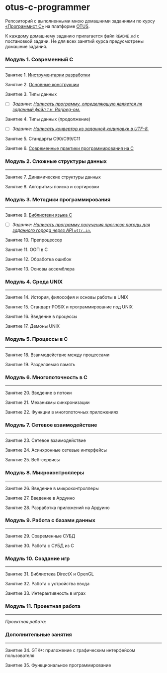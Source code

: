 # otus-c-programmer
Репозиторий с выполненными мною домашними заданиями по курсу [&laquo;Программист C&raquo;](https://otus.ru/lessons/dev_c/) на платформе [OTUS](https://otus.ru/).  

К каждому домашнему заданию прилагается файл `README.md` с постановкой задачи. Не для всех занятий курса предусмотрены домашние задания.


### Модуль 1. Современный C
---
Занятие 1. [Инструментарии разработки](https://github.com/che-a/otus-c-programmer/blob/master/tasks/01/README.md)  

Занятие 2. [Основные конструкции](https://github.com/che-a/otus-c-programmer/blob/master/tasks/02/README.md)

Занятие 3. Типы данных  
<!-- TODO-IST:START -->
* [ ] *Задание: [Написать программу, определяющую является ли заданный файл т.н. Rarjpeg-ом.]()*  
<!-- TODO-IST:END -->

Занятие 4. Типы данных (продолжение)  
<!-- TODO-IST:START -->
* [ ] *Задание: [Написать конвертор из заданной кодировки в UTF-8.](https://github.com/che-a/otus-c-programmer/tree/master/tasks/04)*  
<!-- TODO-IST:END -->
Занятие 5. Стандарты C90/C99/C11  

Занятие 6. [Современные практики программирования на C](https://github.com/che-a/otus-c-programmer/blob/master/tasks/06/README.md)    


### Модуль 2. Сложные структуры данных
---
Занятие 7. Динамические структуры данных  

Занятие 8. Алгоритмы поиска и сортировки  


### Модуль 3. Методики программирования
---
Занятие 9. [Библиотеки языка C](https://github.com/che-a/otus-c-programmer/blob/master/classes/09)  
<!-- TODO-IST:START -->
* [ ] *Задание: [Написать программу получения прогноза погоды  для заданного города через API `wttr.in`.](https://github.com/che-a/otus-c-programmer/blob/master/tasks/09)*  
<!-- TODO-IST:END -->

Занятие 10. Препроцессор  

Занятие 11. ООП в C  

Занятие 12. Обработка ошибок  

Занятие 13. Основы ассемблера  


### Модуль 4. Среда UNIX
---
Занятие 14. История, философия и основы работы в UNIX  

Занятие 15. Стандарт POSIX и программирование под UNIX  

Занятие 16. Введение в процессы  

Занятие 17. Демоны UNIX  


### Модуль 5. Процессы в C
---
Занятие 18. Взаимодействие между процессами  

Занятие 19. Разделяемая память  


### Модуль 6. Многопоточность в C
---
Занятие 20. Введение в потоки  

Занятие 21. Механизмы синхронизации  

Занятие 22. Функции в многопоточных приложениях  


### Модуль 7. Сетевое взаимодействие
---
Занятие 23. Сетевое взаимодействие  

Занятие 24. Асинхронные сетевые интерфейсы  

Занятие 25. Веб-сервисы  


### Модуль 8. Микроконтроллеры
---
Занятие 26. Введение в микроконтроллеры  

Занятие 27. Введение в Ардуино  

Занятие 28. Разработка приложений на Ардуино  


### Модуль 9. Работа с базами данных
---
Занятие 29. Современные СУБД  

Занятие 30. Работа с СУБД из C  


### Модуль 10. Создание игр
---
Занятие 31. Библиотека DirectX и OpenGL  

Занятие 32. Работа с устройства ввода  

Занятие 33. Интерактивность в играх  


### Модуль 11. Проектная работа
---
*Проектная работа:* []()


### Дополнительные занятия
---
Занятие 34. GTK+: приложение с графическим интерфейсом пользователя  

Занятие 35. Функциональное программирование  

